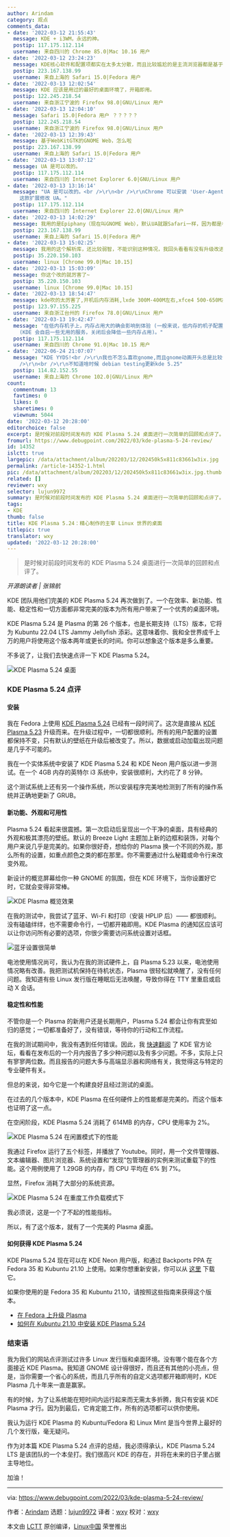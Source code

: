 ```yaml
---
author: Arindam
category: 观点
comments_data:
- date: '2022-03-12 21:55:43'
  message: KDE + i3WM，永远的神。
  postip: 117.175.112.114
  username: 来自四川的 Chrome 85.0|Mac 10.16 用户
- date: '2022-03-12 23:24:23'
  message: KDE核心软件和配置项都实在太多太分散，而且比较尴尬的是主流浏览器都是基于GTK，而基于QT的Folkan各方面也都显落后，已经基本被不再被各大发行版默认了
  postip: 223.167.138.99
  username: 来自上海的 Safari 15.0|Fedora 用户
- date: '2022-03-13 12:02:54'
  message: KDE 应该是用过的最好的桌面环境了，开箱即用。
  postip: 122.245.218.54
  username: 来自浙江宁波的 Firefox 98.0|GNU/Linux 用户
- date: '2022-03-13 12:04:10'
  message: Safari 15.0|Fedora 用户 ？？？？？
  postip: 122.245.218.54
  username: 来自浙江宁波的 Firefox 98.0|GNU/Linux 用户
- date: '2022-03-13 12:39:43'
  message: 基于WebKitGTK的GNOME Web，怎么啦
  postip: 223.167.138.99
  username: 来自上海的 Safari 15.0|Fedora 用户
- date: '2022-03-13 13:07:12'
  message: UA 是可以改的。
  postip: 117.175.112.114
  username: 来自四川的 Internet Explorer 6.0|GNU/Linux 用户
- date: '2022-03-13 13:16:14'
  message: "UA 是可以改的。<br />\r\n<br />\r\nChrome 可以安装 'User-Agent Switcher and Manager'
    这款扩展修改 UA。"
  postip: 117.175.112.114
  username: 来自四川的 Internet Explorer 22.0|GNU/Linux 用户
- date: '2022-03-13 14:02:29'
  message: 我用的是Epiphany（现在叫GNOME Web），默认UA就跟Safari一样，因为都是相同版本的WebKit，你也可以试试
  postip: 223.167.138.99
  username: 来自上海的 Safari 15.0|Fedora 用户
- date: '2022-03-13 15:02:25'
  message: 我用的这个解析库，还比较弱智，不能识别这种情况，我回头看看有没有升级改进。
  postip: 35.220.150.103
  username: linux [Chrome 99.0|Mac 10.15]
- date: '2022-03-13 15:03:09'
  message: 你这个改的就厉害了~
  postip: 35.220.150.103
  username: linux [Chrome 99.0|Mac 10.15]
- date: '2022-03-13 18:54:47'
  message: kde吹的太厉害了,开机后内存消耗,lxde 300M-400M左右,xfce4 500-650M左右,gnome 1.1G左右,kde 1.4G-1.6G左右,总体来说kde是最吃内存的桌面.
  postip: 123.97.155.225
  username: 来自浙江台州的 Firefox 78.0|GNU/Linux 用户
- date: '2022-03-13 19:42:47'
  message: "在低内存机子上，内存占用大的确会影响到体验 (一般来说，低内存的机子配置也可能会较低)。<br />\r\n<br />\r\n32G 内存表示，这点占用无所谓
    (KDE 会自启一些无用的服务，关闭后会降低一些内存占用)。"
  postip: 117.175.112.114
  username: 来自四川的 Chrome 91.0|Mac 10.15 用户
- date: '2022-06-24 21:07:07'
  message: "KDE YYDS!<br />\r\n我也不怎么喜欢gnome,而且gnome动画开头总是比较卡<br />\r\n<br />\r\n但当今世界上最好的几个发行版不是“Debian,Arch”吗<br
    />\r\n<br />\r\n不知道啥时候 debian testing更新kde 5.25"
  postip: 114.82.152.55
  username: 来自上海的 Chrome 102.0|GNU/Linux 用户
count:
  commentnum: 13
  favtimes: 0
  likes: 0
  sharetimes: 0
  viewnum: 5044
date: '2022-03-12 20:28:00'
editorchoice: false
excerpt: 是时候对前段时间发布的 KDE Plasma 5.24 桌面进行一次简单的回顾和点评了。
fromurl: https://www.debugpoint.com/2022/03/kde-plasma-5-24-review/
id: 14352
islctt: true
largepic: /data/attachment/album/202203/12/202450k5x811c83661w3ix.jpg
permalink: /article-14352-1.html
pic: /data/attachment/album/202203/12/202450k5x811c83661w3ix.jpg.thumb.jpg
related: []
reviewer: wxy
selector: lujun9972
summary: 是时候对前段时间发布的 KDE Plasma 5.24 桌面进行一次简单的回顾和点评了。
tags:
- KDE
thumb: false
title: KDE Plasma 5.24：精心制作的主宰 Linux 世界的桌面
titlepic: true
translator: wxy
updated: '2022-03-12 20:28:00'
---
```



> 
> 是时候对前段时间发布的 KDE Plasma 5.24 桌面进行一次简单的回顾和点评了。
> 
> 
> 



*开源朗读者 | 张锦航*


KDE 团队用他们完美的 KDE Plasma 5.24 再次做到了。一个在效率、新功能、性能、稳定性和一切方面都非常完美的版本为所有用户带来了一个优秀的桌面环境。


KDE Plasma 5.24 是 Plasma 的第 26 个版本，也是长期支持（LTS）版本，它将为 Kubuntu 22.04 LTS Jammy Jellyfish 添彩。这意味着你、我和全世界成千上万的用户将使用这个版本两年或更长的时间。你可以想象这个版本是多么重要。


不多说了，让我们去快速点评一下 KDE Plasma 5.24。


![KDE Plasma 5.24 桌面](/data/attachment/album/202203/12/202450k5x811c83661w3ix.jpg)


### KDE Plasma 5.24 点评


#### 安装


我在 Fedora 上使用 [KDE Plasma 5.24](https://www.debugpoint.com/2022/01/kde-plasma-5-24/) 已经有一段时间了。这次是直接从 [KDE Plasma 5.23](https://www.debugpoint.com/2021/08/kde-plasma-5-23/) 升级而来。在升级过程中，一切都很顺利。所有的用户配置的设置都保持不变，只有默认的壁纸在升级后被改变了。所以，数据或启动加载出现问题是几乎不可能的。


我在一个实体系统中安装了 KDE Plasma 5.24 和 KDE Neon 用户版以进一步测试。在一个 4GB 内存的英特尔 i3 系统中，安装很顺利，大约花了 8 分钟。


这个测试系统上还有另一个操作系统，所以安装程序完美地检测到了所有的操作系统并正确地更新了 GRUB。


#### 新功能、外观和可用性


Plasma 5.24 看起来很震撼。第一次启动后呈现出一个干净的桌面，具有经典的外观和极其漂亮的壁纸。默认的 Breeze Light 主题加上新的边框和装饰，对每个用户来说几乎是完美的。如果你很好奇，想给你的 Plasma 换一个不同的外观，那么所有的设置，如重点颜色之类的都在那里。你不需要通过什么秘籍或命令行来改变外观。


新设计的概览屏幕给你一种 GNOME 的氛围，但在 KDE 环境下，当你设置好它时，它就会变得非常棒。


![KDE Plasma 概览效果](/data/attachment/album/202203/12/202842xnb7n6xxnue2qwe2.jpg)


在我的测试中，我尝试了蓝牙、Wi-Fi 和打印（安装 HPLIP 后）—— 都很顺利。没有磕磕绊绊，也不需要命令行，一切都开箱即用。KDE Plasma 的通知区应该可以让你访问所有必要的选项，你很少需要访问系统设置对话框。


![蓝牙设置很简单](/data/attachment/album/202203/12/202842aub7rzrvvt44vwb4.jpg)


电池使用情况尚可，我认为在我的测试硬件上，自 Plasma 5.23 以来，电池使用情况略有改善。我把测试机保持在待机状态，Plasma 很轻松就唤醒了，没有任何问题。我知道有些 Linux 发行版在睡眠后无法唤醒，导致你得在 TTY 里重启或启动 X 会话。


#### 稳定性和性能


不管你是一个 Plasma 的新用户还是长期用户，Plasma 5.24 都会让你有宾至如归的感觉；一切都准备好了，没有错误，等待你的行动和工作流程。


在我的测试期间中，我没有遇到任何错误。因此，我 [快速翻阅](https://forum.kde.org/search.php?keywords=5.24&terms=all&author=&tags=&sv=0&sc=1&sf=all&sr=posts&sk=t&sd=d&st=30&ch=300&t=0&submit=Search) 了 KDE 官方论坛，看看在发布后的一个月内报告了多少种问题以及有多少问题。不多，实际上只有寥寥两位数。而且报告的问题大多与高端显示器和网络有关，我觉得这与特定的专业硬件有关。


但总的来说，如今它是一个构建良好且经过测试的桌面。


在过去的几个版本中，KDE Plasma 在任何硬件上的性能都是完美的。而这个版本也证明了这一点。


在空闲阶段，KDE Plasma 5.24 消耗了 614MB 的内存，CPU 使用率为 2%。


![KDE Plasma 5.24 在闲置模式下的性能](/data/attachment/album/202203/12/202843xykxhx0ux066t4xw.jpg)


我通过 Firefox 运行了五个标签，并播放了 Youtube。同时，用一个文件管理器、文本编辑器、图片浏览器、系统设置和“发现”包管理器的实例来测试重载下的性能。这个用例使用了 1.29GB 的内存，而 CPU 平均在 6% 到 7%。


显然，Firefox 消耗了大部分的系统资源。


![KDE Plasma 5.24 在重度工作负载模式下](/data/attachment/album/202203/12/202843y2fz1scau3ed11zz.jpg)


我必须说，这是一个了不起的性能指标。


所以，有了这个版本，就有了一个完美的 Plasma 桌面。


#### 如何获得 KDE Plasma 5.24


KDE Plasma 5.24 现在可以在 KDE Neon 用户版，和通过 Backports PPA 在 Fedora 35 和 Kubuntu 21.10 上使用。如果你想重新安装，你可以从 [这里](https://neon.kde.org/download) 下载它。


如果你使用的是 Fedora 35 和 Kubuntu 21.10，请按照这些指南来获得这个版本。


* [在 Fedora 上升级 Plasma](https://www.debugpoint.com/2022/02/upgrade-kde-plasma-5-24/)
* [如何在 Kubuntu 21.10 中安装 KDE Plasma 5.24](https://www.debugpoint.com/wp-admin/post.php?post=9018&action=edit)


### 结束语


我为我们的网站点评测试过许多 Linux 发行版和桌面环境。没有哪个能在各个方面接近 KDE Plasma。我知道 GNOME 设计得很好，而且还有其他的小亮点，但是，当你需要一个省心的系统，而且几乎所有的自定义选项都开箱即用时，KDE Plasma 几十年来一直是赢家。


有的时候，为了让系统能在短时间内运行起来而无需太多折腾，我只有安装 KDE Plasma 才行。因为到最后，它肯定能工作，所有的选项都可以供你使用。


我认为运行 KDE Plasma 的 Kubuntu/Fedora 和 Linux Mint 是当今世界上最好的几个发行版，毫无疑问。


作为对本篇 KDE Plasma 5.24 点评的总结，我必须得承认，KDE Plasma 5.24 LTS 是该团队的一个本垒打。我们很高兴 KDE 的存在，并将在未来的日子里占据主导地位。


加油！




---


via: <https://www.debugpoint.com/2022/03/kde-plasma-5-24-review/>


作者：[Arindam](https://www.debugpoint.com/author/admin1/) 选题：[lujun9972](https://github.com/lujun9972) 译者：[wxy](https://github.com/wxy) 校对：[wxy](https://github.com/wxy)


本文由 [LCTT](https://github.com/LCTT/TranslateProject) 原创编译，[Linux中国](https://linux.cn/) 荣誉推出